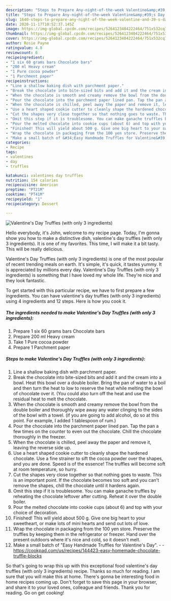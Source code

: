 ```yaml
---
description: "Steps to Prepare Any-night-of-the-week Valentine&amp;#39;s Day Truffles (with only 3 ingredients)"
title: "Steps to Prepare Any-night-of-the-week Valentine&amp;#39;s Day Truffles (with only 3 ingredients)"
slug: 1640-steps-to-prepare-any-night-of-the-week-valentine-and-39-s-day-truffles-with-only-3-ingredients
date: 2020-11-17T10:52:37.145Z
image: https://img-global.cpcdn.com/recipes/5264123404222464/751x532cq70/valentines-day-truffles-with-only-3-ingredients-recipe-main-photo.jpg
thumbnail: https://img-global.cpcdn.com/recipes/5264123404222464/751x532cq70/valentines-day-truffles-with-only-3-ingredients-recipe-main-photo.jpg
cover: https://img-global.cpcdn.com/recipes/5264123404222464/751x532cq70/valentines-day-truffles-with-only-3-ingredients-recipe-main-photo.jpg
author: Rosie Payne
ratingvalue: 4.8
reviewcount: 6
recipeingredient:
- "1 six 60 grams bars Chocolate bars"
- "200 ml Heavy cream"
- "1 Pure cocoa powder"
- "1 Parchment paper"
recipeinstructions:
- "Line a shallow baking dish with parchment paper."
- "Break the chocolate into bite-sized bits and add it and the cream into a bowl.  Heat this bowl over a double boiler. Bring the pan of water to a boil and then turn the heat to low to reserve the heat while melting the bowl of chocolate over it. (You could also turn off the heat and use the residual heat to melt the chocolate."
- "When the chocolate is smooth and creamy remove the bowl from the double boiler and thoroughly wipe away any water clinging to the sides of the bowl with a towel.  (if you are going to add alcohol, do so at this point. For example, I added 1 tablespoon of rum.)"
- "Pour the chocolate into the parchment paper lined pan. Tap the pan a few times on the counter to even out the chocolate. Chill the chocolate thoroughly in the freezer."
- "When the chocolate is chilled, peel away the paper and remove it, leaving the reverse side up."
- "Use a heart shaped cookie cutter to cleanly shape the hardened chocolate.  Use a fine strainer to sift the cocoa powder over the shapes, and you are done. Speed is of the essence! The truffles will become soft at room temperature, so hurry."
- "Cut the shapes very close together so that nothing goes to waste. This is an important point. If the chocolate becomes too soft and you can&#39;t remove the shapes, chill the chocolate until it hardens again."
- "Omit this step if it is troublesome. You can make ganache truffles by reheating the chocolate leftover after cutting.  Reheat it over the double boiler."
- "Pour the melted chocolate into cookie cups (about 6) and top with your choice of decoration."
- "Finished! This will yield about 500 g. Give one big heart to your sweetheart, or make lots of mini hearts and send out lots of love."
- "Wrap the chocolate in packaging from the 100 yen store. Preserve the truffles by keeping them in the refrigerator or freezer. Hand over the present outdoors where it&#39;s nice and cold, so it doesn&#39;t melt."
- "Make a small batch of &#34;Easy Handmade Truffles for Valentine&#39;s Day&#34;.  https://cookpad.com/us/recipes/144423-easy-homemade-chocolate-truffle-blocks"
categories:
- Recipe
tags:
- valentines
- day
- truffles

katakunci: valentines day truffles 
nutrition: 154 calories
recipecuisine: American
preptime: "PT21M"
cooktime: "PT41M"
recipeyield: "1"
recipecategory: Dessert

---
```



![Valentine&#39;s Day Truffles (with only 3 ingredients)](https://img-global.cpcdn.com/recipes/5264123404222464/751x532cq70/valentines-day-truffles-with-only-3-ingredients-recipe-main-photo.jpg)

Hello everybody, it's John, welcome to my recipe page. Today, I'm gonna show you how to make a distinctive dish, valentine&#39;s day truffles (with only 3 ingredients). It is one of my favorites. This time, I will make it a bit tasty. This will be really delicious.

Valentine&#39;s Day Truffles (with only 3 ingredients) is one of the most popular of recent trending meals on earth. It's simple, it's quick, it tastes yummy. It is appreciated by millions every day. Valentine&#39;s Day Truffles (with only 3 ingredients) is something that I have loved my whole life. They're nice and they look fantastic.




To get started with this particular recipe, we have to first prepare a few ingredients. You can have valentine&#39;s day truffles (with only 3 ingredients) using 4 ingredients and 12 steps. Here is how you cook it.

<!--inarticleads1-->

##### The ingredients needed to make Valentine&#39;s Day Truffles (with only 3 ingredients):

1. Prepare 1 six 60 grams bars Chocolate bars
1. Prepare 200 ml Heavy cream
1. Take 1 Pure cocoa powder
1. Prepare 1 Parchment paper




<!--inarticleads2-->

##### Steps to make Valentine&#39;s Day Truffles (with only 3 ingredients):

1. Line a shallow baking dish with parchment paper.
1. Break the chocolate into bite-sized bits and add it and the cream into a bowl.  Heat this bowl over a double boiler. Bring the pan of water to a boil and then turn the heat to low to reserve the heat while melting the bowl of chocolate over it. (You could also turn off the heat and use the residual heat to melt the chocolate.
1. When the chocolate is smooth and creamy remove the bowl from the double boiler and thoroughly wipe away any water clinging to the sides of the bowl with a towel.  (if you are going to add alcohol, do so at this point. For example, I added 1 tablespoon of rum.)
1. Pour the chocolate into the parchment paper lined pan. Tap the pan a few times on the counter to even out the chocolate. Chill the chocolate thoroughly in the freezer.
1. When the chocolate is chilled, peel away the paper and remove it, leaving the reverse side up.
1. Use a heart shaped cookie cutter to cleanly shape the hardened chocolate.  Use a fine strainer to sift the cocoa powder over the shapes, and you are done. Speed is of the essence! The truffles will become soft at room temperature, so hurry.
1. Cut the shapes very close together so that nothing goes to waste. This is an important point. If the chocolate becomes too soft and you can&#39;t remove the shapes, chill the chocolate until it hardens again.
1. Omit this step if it is troublesome. You can make ganache truffles by reheating the chocolate leftover after cutting.  Reheat it over the double boiler.
1. Pour the melted chocolate into cookie cups (about 6) and top with your choice of decoration.
1. Finished! This will yield about 500 g. Give one big heart to your sweetheart, or make lots of mini hearts and send out lots of love.
1. Wrap the chocolate in packaging from the 100 yen store. Preserve the truffles by keeping them in the refrigerator or freezer. Hand over the present outdoors where it&#39;s nice and cold, so it doesn&#39;t melt.
1. Make a small batch of &#34;Easy Handmade Truffles for Valentine&#39;s Day&#34;. -  - https://cookpad.com/us/recipes/144423-easy-homemade-chocolate-truffle-blocks




So that's going to wrap this up with this exceptional food valentine&#39;s day truffles (with only 3 ingredients) recipe. Thanks so much for reading. I am sure that you will make this at home. There's gonna be interesting food in home recipes coming up. Don't forget to save this page in your browser, and share it to your loved ones, colleague and friends. Thank you for reading. Go on get cooking!
